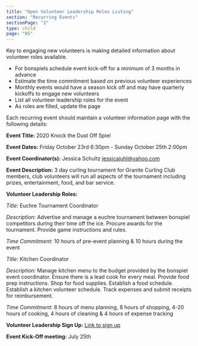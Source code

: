 ```yaml
---
title: "Open Volunteer Leadership Roles Listing"
section: "Recurring Events"
sectionPage: "2"
type: child
page: "05"
---
```


Key to engaging new volunteers is making detailed information about volunteer roles available.

- For bonspiels schedule event kick-off for a minimum of 3 months in advance
- Estimate the time commitment based on previous volunteer experiences
- Monthly events would have a season kick off and may have quarterly kickoffs to engage new volunteers
- List all volunteer leadership roles for the event
- As roles are filled, update the page

Each recurring event should maintain a volunteer information page with the following details:

**Event Title:**
2020 Knock the Dust Off Spiel

**Event Dates:**
Friday October 23rd 6:30pm - Sunday October 25th 2:00pm

**Event Coordinator(s):**
Jessica Schultz jessicajuhl@yahoo.com

**Event Description:**
3 day curling tournament for Granite Curling Club members, club volunteers will run all aspects of the tournament including prizes, entertainment, food, and bar service.

**Volunteer Leadership Roles:**

_Title:_ Euchre Tournament Coordinator

_Description:_
Advertise and manage a euchre tournament between bonspiel competitors during their time off the ice. Procure awards for the tournament. Provide game instructions and rules.

_Time Commitment:_
10 hours of pre-event planning & 10 hours during the event

_Title:_ Kitchen Coordinator

_Description:_
Manage kitchen menu to the budget provided by the bonspiel event coordinator. Ensure there is a lead cook for every meal. Provide food prep instructions. Shop for food supplies. Establish a food schedule. Establish a kitchen volunteer schedule. Track expenses and submit receipts for reimbursement.

_Time Commitment:_
8 hours of menu planning, 8 hours of shopping, 4-20 hours of cooking, 4 hours of cleaning & 4 hours of expense tracking

**Volunteer Leadership Sign Up:**
[Link to sign up](http://)

**Event Kick-Off meeting:**
July 25th
